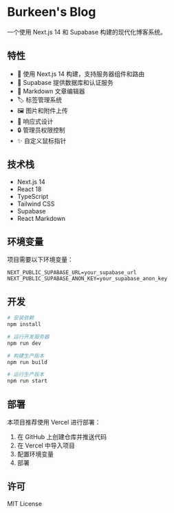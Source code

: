 # Burkeen's Blog

一个使用 Next.js 14 和 Supabase 构建的现代化博客系统。

## 特性

- 🚀 使用 Next.js 14 构建，支持服务器组件和路由
- 💾 Supabase 提供数据库和认证服务
- 📝 Markdown 文章编辑器
- 🏷️ 标签管理系统
- 🖼️ 图片和附件上传
- 🎨 响应式设计
- 🔒 管理员权限控制
- ✨ 自定义鼠标指针

## 技术栈

- Next.js 14
- React 18
- TypeScript
- Tailwind CSS
- Supabase
- React Markdown

## 环境变量

项目需要以下环境变量：

```env
NEXT_PUBLIC_SUPABASE_URL=your_supabase_url
NEXT_PUBLIC_SUPABASE_ANON_KEY=your_supabase_anon_key
```

## 开发

```bash
# 安装依赖
npm install

# 运行开发服务器
npm run dev

# 构建生产版本
npm run build

# 运行生产版本
npm run start
```

## 部署

本项目推荐使用 Vercel 进行部署：

1. 在 GitHub 上创建仓库并推送代码
2. 在 Vercel 中导入项目
3. 配置环境变量
4. 部署

## 许可

MIT License 